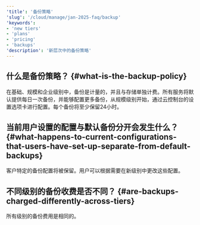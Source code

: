 ```yaml
---
'title': '备份策略'
'slug': '/cloud/manage/jan-2025-faq/backup'
'keywords':
- 'new tiers'
- 'plans'
- 'pricing'
- 'backups'
'description': '新层次中的备份策略'
---
```




## 什么是备份策略？ {#what-is-the-backup-policy}
在基础、规模和企业级别中，备份是计量的，并且与存储单独计费。所有服务将默认提供每日一次备份，并能够配置更多备份，从规模级别开始，通过云控制台的设置选项卡进行配置。每个备份将至少保留24小时。

## 当前用户设置的配置与默认备份分开会发生什么？ {#what-happens-to-current-configurations-that-users-have-set-up-separate-from-default-backups}

客户特定的备份配置将被保留。用户可以根据需要在新级别中更改这些配置。

## 不同级别的备份收费是否不同？ {#are-backups-charged-differently-across-tiers}

所有级别的备份费用是相同的。
